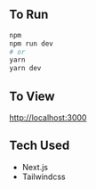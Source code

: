 ## To Run

``` bash
npm
npm run dev
# or
yarn
yarn dev
```

## To View

[http://localhost:3000](http://localhost:3000)

## Tech Used

- Next.js
- Tailwindcss
